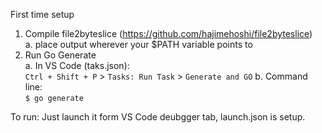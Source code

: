 First time setup
1. Compile file2byteslice (https://github.com/hajimehoshi/file2byteslice)\
    a. place output wherever your $PATH variable points to
2. Run Go Generate\
    a. In VS Code (taks.json):\
        `Ctrl + Shift + P` > `Tasks: Run Task` > `Generate and GO`
    b. Command line:\
        `$ go generate`

To run:
Just launch it form VS Code deubgger tab, launch.json is setup.